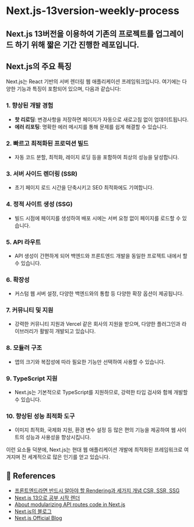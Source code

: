 # Next.js-13version-weekly-process
Next.js 13버전을 이용하여 기존의 프로젝트를 업그레이드 하기 위해 짧은 기간 진행한 레포입니다.
---
## Next.js의 주요 특징

Next.js는 React 기반의 서버 렌더링 웹 애플리케이션 프레임워크입니다. 여기에는 다양한 기능과 특징이 포함되어 있으며, 다음과 같습니다:

### 1. 향상된 개발 경험

- **핫 리로딩**: 변경사항을 저장하면 페이지가 자동으로 새로고침 없이 업데이트됩니다.
- **에러 리포팅**: 명확한 에러 메시지를 통해 문제를 쉽게 해결할 수 있습니다.

### 2. 빠르고 최적화된 프로덕션 빌드

- 자동 코드 분할, 최적화, 레이지 로딩 등을 포함하여 최상의 성능을 달성합니다.

### 3. 서버 사이드 렌더링 (SSR)

- 초기 페이지 로드 시간을 단축시키고 SEO 최적화에도 기여합니다.

### 4. 정적 사이트 생성 (SSG)

- 빌드 시점에 페이지를 생성하여 배포 시에는 서버 요청 없이 페이지를 로드할 수 있습니다.

### 5. API 라우트

- API 생성이 간편하게 되어 백엔드와 프론트엔드 개발을 동일한 프로젝트 내에서 할 수 있습니다.

### 6. 확장성

- 커스텀 웹 서버 설정, 다양한 백엔드와의 통합 등 다양한 확장 옵션이 제공됩니다.

### 7. 커뮤니티 및 지원

- 강력한 커뮤니티 지원과 Vercel 같은 회사의 지원을 받으며, 다양한 플러그인과 라이브러리가 활발히 개발되고 있습니다.

### 8. 모듈러 구조

- 앱의 크기와 복잡성에 따라 필요한 기능만 선택하여 사용할 수 있습니다.

### 9. TypeScript 지원

- Next.js는 기본적으로 TypeScript를 지원하므로, 강력한 타입 검사와 함께 개발할 수 있습니다.

### 10. 향상된 성능 최적화 도구

- 이미지 최적화, 국제화 지원, 환경 변수 설정 등 많은 편의 기능을 제공하여 웹 사이트의 성능과 사용성을 향상시킵니다.

이런 요소들 덕분에, Next.js는 현대 웹 애플리케이션 개발에 최적화된 프레임워크로 여겨지며 전 세계적으로 많은 인기를 얻고 있습니다.

## 📌 References

- [프론트엔드라면 반드시 알아야 할 Rendering과 세가지 개념 CSR, SSR, SSG](https://velog.io/@jeromecheon/%ED%94%84%EB%A1%A0%ED%8A%B8%EC%97%94%EB%93%9C%EB%9D%BC%EB%A9%B4-%EB%B0%98%EB%93%9C%EC%8B%9C-%EC%95%8C%EC%95%84%EC%95%BC-%ED%95%A0-Rendering%EA%B3%BC-%EC%84%B8%EA%B0%80%EC%A7%80-%EA%B0%9C%EB%85%90-CSR-SSR-SSG)
- [Next.js 13으로 공부 시작 렌더](https://velog.io/@sseung-i/Next.js-13%EC%9C%BC%EB%A1%9C-%EA%B3%B5%EB%B6%80-%EC%8B%9C%EC%9E%91-%EB%A0%8C%EB%8D%94)
- [About modularizing API routes code in Next.js](https://pozafly.github.io/nextjs/about-modularizing-api-routes-code-in-nextjs/)
- [Next.js의 블로그](https://torimaru.tistory.com/42)
- [Next.js Official Blog](https://nextjs.org/blog/next-13)

